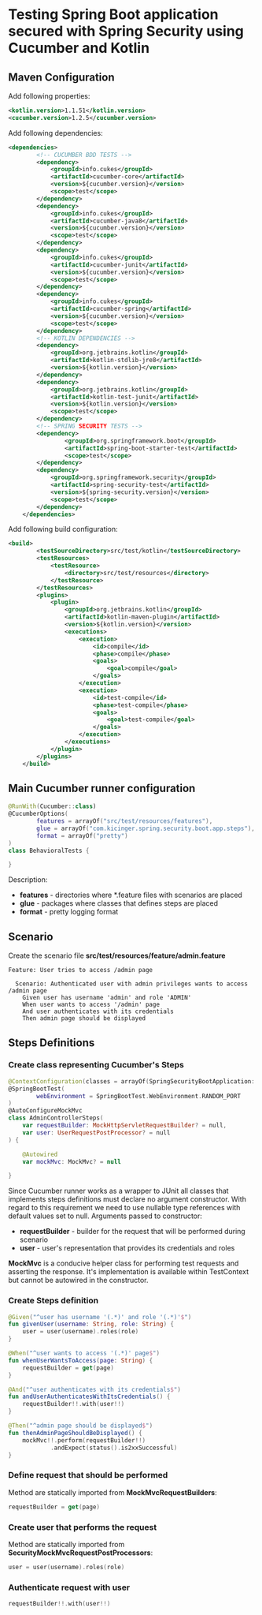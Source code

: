 # Testing Spring Boot application secured with Spring Security using Cucumber and Kotlin

## Maven Configuration

Add following properties:

```xml
<kotlin.version>1.1.51</kotlin.version>
<cucumber.version>1.2.5</cucumber.version>
```

Add following dependencies:

```xml
<dependencies>
        <!-- CUCUMBER BDD TESTS -->
        <dependency>
            <groupId>info.cukes</groupId>
            <artifactId>cucumber-core</artifactId>
            <version>${cucumber.version}</version>
            <scope>test</scope>
        </dependency>
        <dependency>
            <groupId>info.cukes</groupId>
            <artifactId>cucumber-java8</artifactId>
            <version>${cucumber.version}</version>
            <scope>test</scope>
        </dependency>
        <dependency>
            <groupId>info.cukes</groupId>
            <artifactId>cucumber-junit</artifactId>
            <version>${cucumber.version}</version>
            <scope>test</scope>
        </dependency>
        <dependency>
            <groupId>info.cukes</groupId>
            <artifactId>cucumber-spring</artifactId>
            <version>${cucumber.version}</version>
            <scope>test</scope>
        </dependency>
        <!-- KOTLIN DEPENDENCIES -->
        <dependency>
            <groupId>org.jetbrains.kotlin</groupId>
            <artifactId>kotlin-stdlib-jre8</artifactId>
            <version>${kotlin.version}</version>
        </dependency>
        <dependency>
            <groupId>org.jetbrains.kotlin</groupId>
            <artifactId>kotlin-test-junit</artifactId>
            <version>${kotlin.version}</version>
            <scope>test</scope>
        </dependency>
        <!-- SPRING SECURITY TESTS -->
        <dependency>
                <groupId>org.springframework.boot</groupId>
                <artifactId>spring-boot-starter-test</artifactId>
                <scope>test</scope>
        </dependency>
        <dependency>
            <groupId>org.springframework.security</groupId>
            <artifactId>spring-security-test</artifactId>
            <version>${spring-security.version}</version>
            <scope>test</scope>
        </dependency>
    </dependencies>
```

Add following build configuration:

```xml
<build>
        <testSourceDirectory>src/test/kotlin</testSourceDirectory>
        <testResources>
            <testResource>
                <directory>src/test/resources</directory>
            </testResource>
        </testResources>
        <plugins>
            <plugin>
                <groupId>org.jetbrains.kotlin</groupId>
                <artifactId>kotlin-maven-plugin</artifactId>
                <version>${kotlin.version}</version>
                <executions>
                    <execution>
                        <id>compile</id>
                        <phase>compile</phase>
                        <goals>
                            <goal>compile</goal>
                        </goals>
                    </execution>
                    <execution>
                        <id>test-compile</id>
                        <phase>test-compile</phase>
                        <goals>
                            <goal>test-compile</goal>
                        </goals>
                    </execution>
                </executions>
            </plugin>
        </plugins>
    </build>
```

## Main Cucumber runner configuration

```kotlin
@RunWith(Cucumber::class)
@CucumberOptions(
        features = arrayOf("src/test/resources/features"),
        glue = arrayOf("com.kicinger.spring.security.boot.app.steps"),
        format = arrayOf("pretty")
)
class BehavioralTests {

}
```

Description:
* **features** - directories where *.feature files with scenarios are placed
* **glue** - packages where classes that defines steps are placed
* **format** - pretty logging format

## Scenario

Create the scenario file **src/test/resources/feature/admin.feature**

```gherkin
Feature: User tries to access /admin page

  Scenario: Authenticated user with admin privileges wants to access /admin page
    Given user has username 'admin' and role 'ADMIN'
    When user wants to access '/admin' page
    And user authenticates with its credentials
    Then admin page should be displayed
```

## Steps Definitions

### Create class representing Cucumber's Steps

```kotlin
@ContextConfiguration(classes = arrayOf(SpringSecurityBootApplication::class))
@SpringBootTest(
        webEnvironment = SpringBootTest.WebEnvironment.RANDOM_PORT
)
@AutoConfigureMockMvc
class AdminControllerSteps(
    var requestBuilder: MockHttpServletRequestBuilder? = null,
    var user: UserRequestPostProcessor? = null
) {

    @Autowired
    var mockMvc: MockMvc? = null

}
```

Since Cucumber runner works as a wrapper to JUnit all classes that implements steps definitions must declare 
no argument constructor. With regard to this requirement we need to use nullable type references with default
values set to null. Arguments passed to constructor:
* **requestBuilder** - builder for the request that will be performed during scenario
* **user** - user's representation that provides its credentials and roles

**MockMvc** is a conducive helper class for performing test requests and asserting the response.
It's implementation is available within TestContext but cannot be autowired in the constructor.

### Create Steps definition

```kotlin
@Given("^user has username '(.*)' and role '(.*)'$")
fun givenUser(username: String, role: String) {
    user = user(username).roles(role)
}

@When("^user wants to access '(.*)' page$")
fun whenUserWantsToAccess(page: String) {
    requestBuilder = get(page)
}

@And("^user authenticates with its credentials$")
fun andUserAuthenticatesWithItsCredentials() {
    requestBuilder!!.with(user!!)
}

@Then("^admin page should be displayed$")
fun thenAdminPageShouldBeDisplayed() {
    mockMvc!!.perform(requestBuilder!!)
            .andExpect(status().is2xxSuccessful)
}
```

### Define request that should be performed

Method are statically imported from **MockMvcRequestBuilders**:

```kotlin
requestBuilder = get(page)
```

### Create user that performs the request

Method are statically imported from **SecurityMockMvcRequestPostProcessors**:

```kotlin
user = user(username).roles(role)
```
### Authenticate request with user

```kotlin
requestBuilder!!.with(user!!)
```